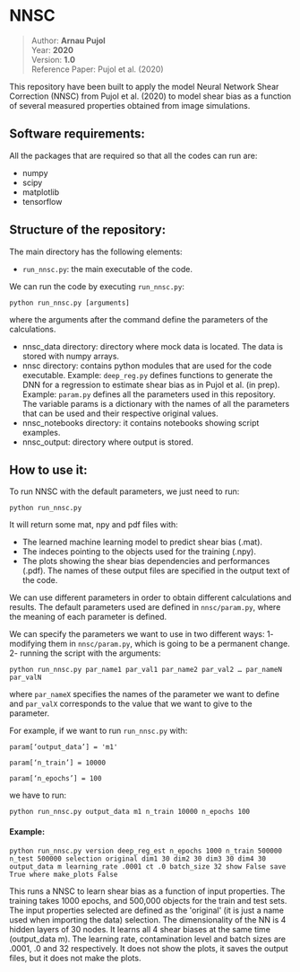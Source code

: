 # NNSC

> Author: **Arnau Pujol**  
> Year: **2020**  
> Version: **1.0**  
> Reference Paper: Pujol et al. (2020)


This repository have been built to apply the model Neural Network Shear Correction (NNSC) from Pujol et al. (2020) to model
shear bias as a function of several measured properties obtained from image simulations.

Software requirements:
----------------------
All the packages that are required so that all the codes can run are:
- numpy
- scipy
- matplotlib
- tensorflow

Structure of the repository:
----------------------------
The main directory has the following elements:
- `run_nnsc.py`: the main executable of the code.

We can run the code by executing `run_nnsc.py`:

```
python run_nnsc.py [arguments]
```

where the arguments after the command define the parameters of the calculations.

- nnsc_data directory: directory where mock data is located. The data is stored with numpy arrays.
- nnsc directory: contains python modules that are used for the code executable.
Example: `deep_reg.py` defines functions to generate the DNN for a regression to estimate shear bias as in Pujol et al. (in prep).
Example: `param.py` defines all the parameters used in this repository. The variable params is a dictionary with the names of all the parameters that can be used and their respective original values.
- nnsc_notebooks directory: it contains notebooks showing script examples.
- nnsc_output: directory where output is stored.

How to use it:
--------------

To run NNSC with the default parameters, we just need to run:

```
python run_nnsc.py
```

It will return some mat, npy and pdf files with:
- The learned machine learning model to predict shear bias (.mat).
- The indeces pointing to the objects used for the training (.npy).
- The plots showing the shear bias dependencies and performances (.pdf).
The names of these output files are specified in the output text of the code.

We can use different parameters in order to obtain different calculations and results.
The default parameters used are defined in `nnsc/param.py`, where the meaning of each parameter is defined.

We can specify the parameters we want to use in two different ways:
1- modifying them in `nnsc/param.py`, which is going to be a permanent change.
2- running the script with the arguments:

```
python run_nnsc.py par_name1 par_val1 par_name2 par_val2 … par_nameN par_valN
```

where `par_nameX` specifies the names of the parameter we want to define and `par_valX` corresponds to the value that we want to give to the parameter.

For example, if we want to run `run_nnsc.py` with:

`param[‘output_data’] = 'm1'`

`param[‘n_train’] = 10000`

`param[‘n_epochs’] = 100`

we have to run:

```
python run_nnsc.py output_data m1 n_train 10000 n_epochs 100
```



#### Example:

```
python run_nnsc.py version deep_reg_est n_epochs 1000 n_train 500000 n_test 500000 selection original dim1 30 dim2 30 dim3 30 dim4 30 output_data m learning_rate .0001 ct .0 batch_size 32 show False save True where make_plots False
```

This runs a NNSC to learn shear bias as a function of input properties.
The training takes 1000 epochs, and 500,000 objects for the train and test sets.
The input properties selected are defined as the 'original' (it is just a name used when importing the data) selection.
The dimensionality of the NN is 4 hidden layers of 30 nodes.
It learns all 4 shear biases at the same time (output_data m).
The learning rate, contamination level and batch sizes are .0001, .0 and 32 respectively.
It does not show the plots, it saves the output files, but it does not make the plots.
